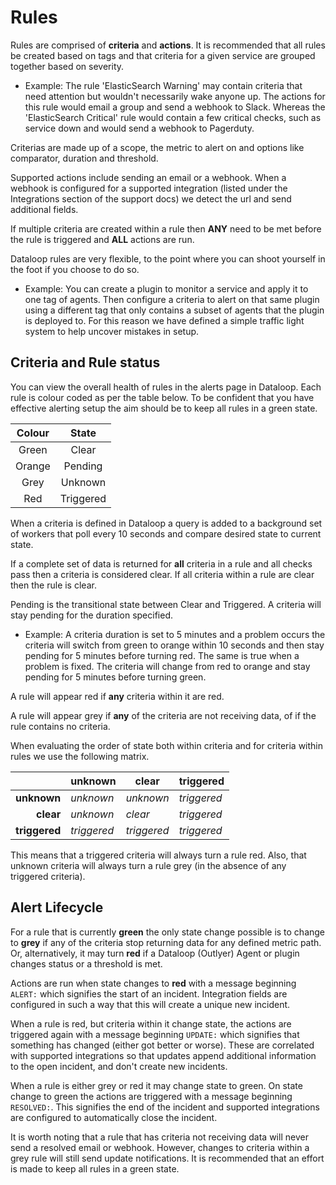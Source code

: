 # Rules

Rules are comprised of **criteria** and **actions**. It is recommended that all rules be created based on tags and that criteria for a given service are grouped together based on severity.

* Example: The rule 'ElasticSearch Warning' may contain criteria that need attention but wouldn't necessarily wake anyone up. The actions for this rule would email a group and send a webhook to Slack. Whereas the 'ElasticSearch Critical' rule would contain a few critical checks, such as service down and would send a webhook to Pagerduty.

Criterias are made up of a scope, the metric to alert on and options like comparator, duration and threshold.

Supported actions include sending an email or a webhook. When a webhook is configured for a supported integration (listed under the Integrations section of the support docs) we detect the url and send additional fields.

If multiple criteria are created within a rule then **ANY** need to be met before the rule is triggered and **ALL** actions are run.

Dataloop rules are very flexible, to the point where you can shoot yourself in the foot if you choose to do so.

* Example: You can create a plugin to monitor a service and apply it to one tag of agents. Then configure a criteria to alert on that same plugin using a different tag that only contains a subset of agents that the plugin is deployed to. For this reason we have defined a simple traffic light system to help uncover mistakes in setup.

## Criteria and Rule status

You can view the overall health of rules in the alerts page in Dataloop. Each rule is colour coded as per the table below. To be confident that you have effective alerting setup the aim should be to keep all rules in a green state.

| Colour | State     |
|:-------:|:-----------:|
| Green  | Clear     |
| Orange | Pending   |
| Grey   | Unknown   |
| Red    | Triggered |

When a criteria is defined in Dataloop a query is added to a background set of workers that poll every 10 seconds and compare desired state to current state.

If a complete set of data is returned for **all** criteria in a rule and all checks pass then a criteria is considered clear. If all criteria within a rule are clear then the rule is clear.

Pending is the transitional state between Clear and Triggered. A criteria will stay pending for the duration specified.

* Example: A criteria duration is set to 5 minutes and a problem occurs the criteria will switch from green to orange within 10 seconds and then stay pending for 5 minutes before turning red. The same is true when a problem is fixed. The criteria will change from red to orange and stay pending for 5 minutes before turning green.

A rule will appear red if **any** criteria within it are red.

A rule will appear grey if **any** of the criteria are not receiving data, of if the rule contains no criteria.

When evaluating the order of state both within criteria and for criteria within rules we use the following matrix.

|               |unknown       | clear       | triggered    |
|--------------:|--------------|-------------|--------------|
| **unknown**   | _unknown_    | _unknown_   | _triggered_  |
| **clear**     |  _unknown_   | _clear_     |  _triggered_ |
| **triggered** |  _triggered_ | _triggered_ |  _triggered_ |

This means that a triggered criteria will always turn a rule red. Also, that unknown criteria will always turn a rule grey (in the absence of any triggered criteria).

## Alert Lifecycle

For a rule that is currently **green** the only state change possible is to change to **grey** if any of the criteria stop returning data for any defined metric path. Or, alternatively, it may turn **red** if a Dataloop (Outlyer) Agent or plugin changes status or a threshold is met.

Actions are run when state changes to **red** with a message beginning `ALERT:` which signifies the start of an incident. Integration fields are configured in such a way that this will create a unique new incident.

When a rule is red, but criteria within it change state, the actions are triggered again with a message beginning `UPDATE:` which signifies that something has changed (either got better or worse). These are correlated with supported integrations so that updates append additional information to the open incident, and don't create new incidents.

When a rule is either grey or red it may change state to green. On state change to green the actions are triggered with a message beginning `RESOLVED:`. This signifies the end of the incident and supported integrations are configured to automatically close the incident.

It is worth noting that a rule that has criteria not receiving data will never send a resolved email or webhook. However, changes to criteria within a grey rule will still send update notifications. It is recommended that an effort is made to keep all rules in a green state.
